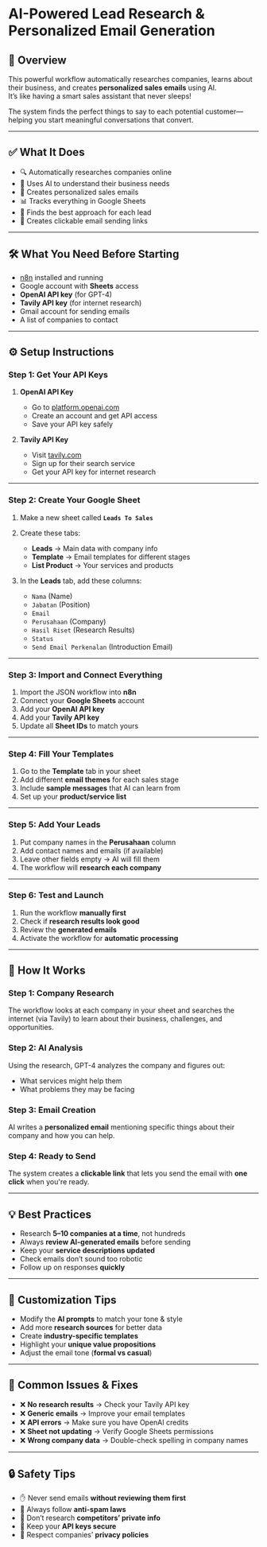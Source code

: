 # AI-Powered Lead Research & Personalized Email Generation

## 🚀 Overview
This powerful workflow automatically researches companies, learns about their business, and creates **personalized sales emails** using AI.  
It’s like having a smart sales assistant that never sleeps!  

The system finds the perfect things to say to each potential customer—helping you start meaningful conversations that convert.

---

## ✅ What It Does
- 🔍 Automatically researches companies online  
- 🧠 Uses AI to understand their business needs  
- 📧 Creates personalized sales emails  
- 📊 Tracks everything in Google Sheets  
- 🎯 Finds the best approach for each lead  
- 🔗 Creates clickable email sending links  

---

## 🛠 What You Need Before Starting
- [n8n](https://n8n.io) installed and running  
- Google account with **Sheets** access  
- **OpenAI API key** (for GPT-4)  
- **Tavily API key** (for internet research)  
- Gmail account for sending emails  
- A list of companies to contact  

---

## ⚙️ Setup Instructions

### Step 1: Get Your API Keys
1. **OpenAI API Key**  
   - Go to [platform.openai.com](https://platform.openai.com)  
   - Create an account and get API access  
   - Save your API key safely  

2. **Tavily API Key**  
   - Visit [tavily.com](https://tavily.com)  
   - Sign up for their search service  
   - Get your API key for internet research  

---

### Step 2: Create Your Google Sheet
1. Make a new sheet called **`Leads To Sales`**  
2. Create these tabs:  
   - **Leads** → Main data with company info  
   - **Template** → Email templates for different stages  
   - **List Product** → Your services and products  

3. In the **Leads** tab, add these columns:  
   - `Nama` (Name)  
   - `Jabatan` (Position)  
   - `Email`  
   - `Perusahaan` (Company)  
   - `Hasil Riset` (Research Results)  
   - `Status`  
   - `Send Email Perkenalan` (Introduction Email)  

---

### Step 3: Import and Connect Everything
1. Import the JSON workflow into **n8n**  
2. Connect your **Google Sheets** account  
3. Add your **OpenAI API key**  
4. Add your **Tavily API key**  
5. Update all **Sheet IDs** to match yours  

---

### Step 4: Fill Your Templates
1. Go to the **Template** tab in your sheet  
2. Add different **email themes** for each sales stage  
3. Include **sample messages** that AI can learn from  
4. Set up your **product/service list**  

---

### Step 5: Add Your Leads
1. Put company names in the **Perusahaan** column  
2. Add contact names and emails (if available)  
3. Leave other fields empty → AI will fill them  
4. The workflow will **research each company**  

---

### Step 6: Test and Launch
1. Run the workflow **manually first**  
2. Check if **research results look good**  
3. Review the **generated emails**  
4. Activate the workflow for **automatic processing**  

---

## 🔄 How It Works
### Step 1: Company Research  
The workflow looks at each company in your sheet and searches the internet (via Tavily) to learn about their business, challenges, and opportunities.  

### Step 2: AI Analysis  
Using the research, GPT-4 analyzes the company and figures out:  
- What services might help them  
- What problems they may be facing  

### Step 3: Email Creation  
AI writes a **personalized email** mentioning specific things about their company and how you can help.  

### Step 4: Ready to Send  
The system creates a **clickable link** that lets you send the email with **one click** when you're ready.  

---

## 💡 Best Practices
- Research **5–10 companies at a time**, not hundreds  
- Always **review AI-generated emails** before sending  
- Keep your **service descriptions updated**  
- Check emails don’t sound too robotic  
- Follow up on responses **quickly**  

---

## 🎨 Customization Tips
- Modify the **AI prompts** to match your tone & style  
- Add more **research sources** for better data  
- Create **industry-specific templates**  
- Highlight your **unique value propositions**  
- Adjust the email tone (**formal vs casual**)  

---

## 🐞 Common Issues & Fixes
- ❌ **No research results** → Check your Tavily API key  
- ❌ **Generic emails** → Improve your email templates  
- ❌ **API errors** → Make sure you have OpenAI credits  
- ❌ **Sheet not updating** → Verify Google Sheets permissions  
- ❌ **Wrong company data** → Double-check spelling in company names  

---

## 🔒 Safety Tips
- ✋ Never send emails **without reviewing them first**  
- 📜 Always follow **anti-spam laws**  
- 🚫 Don’t research **competitors’ private info**  
- 🔑 Keep your **API keys secure**  
- 🔐 Respect companies’ **privacy policies**  
